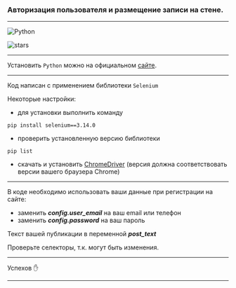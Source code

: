 ### Авторизация пользователя и размещение записи на стене.
___
![Python](https://img.shields.io/pypi/pyversions/pip?color=g&label=Python%20version&style=plastic)

![stars](https://img.shields.io/github/stars/ProgRiver/authorization-and-wall?style=social)
___
Установить `Python` можно на официальном [сайте](https://www.python.org/downloads/).
___
Код написан с применением библиотеки `Selenium`

Некоторые настройки:

+ для установки выполнить команду
```
pip install selenium==3.14.0
```
+ проверить установленную версию библиотеки
```
pip list
```
+ скачать и установить [ChromeDriver](https://chromedriver.chromium.org/downloads) (версия должна соответствовать версии вашего браузера Chrome)

___
В коде необходимо использовать ваши данные при регистрации на сайте:

+ заменить ***config.user_email*** на ваш email или телефон
+ заменить ***config.password*** на ваш пароль

Текст вашей публикации в переменной ***post_text***

Проверьте селекторы, т.к. могут быть изменения.
___
Успехов :hand:
___
